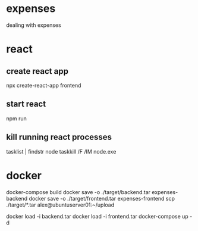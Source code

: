 # expenses
dealing with expenses


# react

## create react app
npx create-react-app frontend

## start react
npm run

## kill running react processes
tasklist | findstr node
taskkill /F /IM node.exe

# docker
docker-compose build
docker save -o ./target/backend.tar expenses-backend
docker save -o ./target/frontend.tar expenses-frontend
scp ./target/*.tar alex@ubuntuserver01:~/upload

docker load -i backend.tar
docker load -i frontend.tar
docker-compose up -d